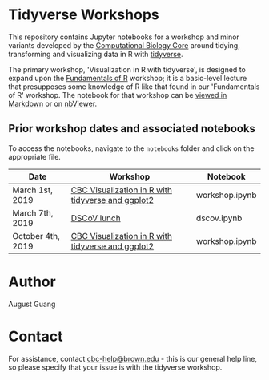 # Tidyverse Workshops

This repository contains Jupyter notebooks for a workshop and minor variants developed by the [Computational Biology Core](http://cbc.brown.edu/) around tidying, transforming and visualizing data in R with [tidyverse](https://www.tidyverse.org/).

The primary workshop, 'Visualization in R with tidyverse', is designed to expand upon the [Fundamentals of R](https://compbiocore.github.io/r-workshop-1/) workshop; it is a basic-level lecture that presupposes some knowledge of R like that found in our 'Fundamentals of R' workshop. The notebook for that workshop can be [viewed in Markdown](https://compbiocore.github.io/tidyverse-workshop/workshop/) or on [nbViewer](https://nbviewer.jupyter.org/github/compbiocore/tidyverse-workshop/blob/master/notebooks/workshop.ipynb).



## Prior workshop dates and associated notebooks

To access the notebooks, navigate to the `notebooks` folder and click on the appropriate file.

| Date | Workshop | Notebook
|---|---|---
| March 1st, 2019 | [CBC Visualization in R with tidyverse and ggplot2](https://events.brown.edu/cobre/view/event/date/20190301/event_id/108625) | workshop.ipynb
| March 7th, 2019 | [DSCoV lunch](https://events.brown.edu/brain-science/view/event/event_id/112166) | dscov.ipynb
| October 4th, 2019 | [CBC Visualization in R with tidyverse and ggplot2](https://events.brown.edu/cobre/view/event/date/20191004/event_id/146502) | workshop.ipynb

# Author

August Guang

# Contact

For assistance, contact cbc-help@brown.edu - this is our general help line, so please specify that your issue is with the tidyverse workshop.
